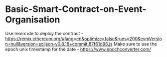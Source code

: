 # Basic-Smart-Contract-on-Event-Organisation
Use remix ide to deploy the contract - https://remix.ethereum.org/#lang=en&optimize=false&runs=200&evmVersion=null&version=soljson-v0.8.18+commit.87f61d96.js
Make sure to use the epoch unix timestamp for the date - https://www.epochconverter.com/
